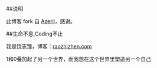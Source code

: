 ##说明

此博客 fork 自 [Azeril](http://azeril.me/)，感谢。

##生命不息,Coding不止

我是饶志臻，博客：[raozhizhen.com](raozhizhen.com)

1和0叠加起了另一个世界，而我想在这个世界里塑造另一个自己
